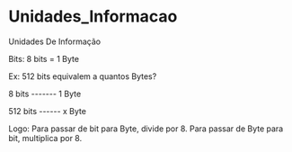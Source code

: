 # Unidades_Informacao
Unidades De Informação 

 Bits: 8 bits = 1 Byte
  
 Ex: 512 bits equivalem a quantos Bytes?
  
  8 bits ------- 1 Byte 
  
  512 bits ------ x Byte
  
  Logo: Para passar de bit para Byte, divide por 8.
  	Para passar de Byte para bit, multiplica por 8.
